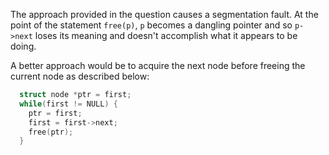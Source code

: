The approach provided in the question causes a segmentation fault. At the point of the statement
`free(p)`, `p` becomes a dangling pointer and so `p->next` loses its meaning and doesn't 
accomplish what it appears to be doing.

A better approach would be to acquire the next node before freeing the current node as
described below:

```c
  struct node *ptr = first;
  while(first != NULL) {
    ptr = first;
    first = first->next;
    free(ptr);
  }
```
